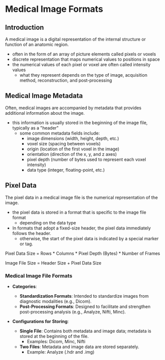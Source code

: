 # Medical Image Formats

## Introduction

A medical image is a digital representation of the internal structure or function of an anatomic region.

- often in the form of an array of picture elements called pixels or voxels
- discrete representation that maps numerical values to positions in space
- the numerical values of each pixel or voxel are often called intensity values 
  - what they represent depends on the type of image, acquisition method, reconstruction, and post-processing

## Medical Image Metadata

Often, medical images are accompanied by metadata that provides additional information about the image.

- this information is usually stored in the beginning of the image file, typically as a "header" 
  - some common metadata fields include:
    - image dimensions (width, height, depth, etc.)
    - voxel size (spacing between voxels)
    - origin (location of the first voxel in the image)
    - orientation (direction of the x, y, and z axes)
    - pixel depth (number of bytes used to represent each voxel intensity)
    - data type (integer, floating-point, etc.)

## Pixel Data

The pixel data in a medical image file is the numerical representation of the image.

- the pixel data is stored in a format that is specific to the image file format
  - depending on the data type
- In formats that adopt a fixed-size header, the pixel data immediately follows the header.
  - otherwise, the start of the pixel data is indicated by a special marker or tag.

Pixel Data Size = Rows * Columns * Pixel Depth (Bytes) * Number of Frames

Image File Size = Header Size + Pixel Data Size


### Medical Image File Formats

- **Categories**:
  - **Standardization Formats**: Intended to standardize images from diagnostic modalities (e.g., Dicom).
  - **Post-Processing Formats**: Designed to facilitate and strengthen post-processing analysis (e.g., Analyze, Nifti, Minc).

- **Configurations for Storing**:
  - **Single File**: Contains both metadata and image data; metadata is stored at the beginning of the file.
    - Examples: Dicom, Minc, Nifti
  - **Two Files**: Metadata and image data are stored separately.
    - Example: Analyze (.hdr and .img)